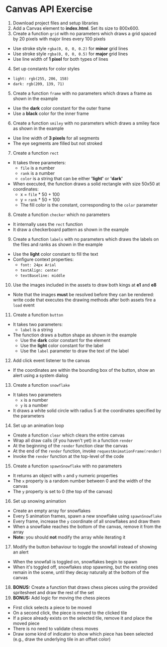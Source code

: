 # Canvas API Exercise

1. Download project files and setup libraries
2. Add a Canvas element to **index.html**. Set its size to 800x600.
3. Create a function `grid` with no parameters which draws a grid spaced by 20 pixels with major lines every 100 pixels
- Use stroke style `rgba(0, 0, 0, 0.2)` for **minor** grid lines
- Use stroke style `rgba(0, 0, 0, 0.5)` for **major** grid lines
- Use line width of **1 pixel** for both types of lines
4. Set up constants for color styles
- `light: rgb(255, 206, 158)`
- `dark: rgb(209, 139, 71)`
5. Create a function `frame` with no parameters which draws a frame as shown in the example
- Use the **dark** color constant for the outer frame
- Use a **black** color for the inner frame
6. Create a function `smiley` with no parameters which draws a smiley face as shown in the example
- Use line width of **3 pixels** for all segments
- The eye segments are filled but not stroked
7. Create a function `rect` 
- It takes three parameters:
  - `file` is a number
  - `rank` is a number
  - `color` is a string that can be either **'light'** or **'dark'**
- When executed, the function draws a solid rectangle with size 50x50 at coordinates:
  - x = `file` * 50 + 100
  - y = `rank` * 50 + 100
  - The fill color is the constant, corresponding to the `color` parameter
8. Create a function `checker` which no parameters
  - It internally uses the `rect` function
  - It draw a checkerboard pattern as shown in the example
9. Create a function `labels` with no parameters which draws the labels on the files and ranks as shown in the example
- Use the **light** color constant to fill the text
- Configure context properties:
  - `font: 24px Arial`
  - `textAlign: center`
  - `textBaseline: middle`
10. Use the images included in the assets to draw both kings at **e1** and **e8**
- Note that the images **must** be resolved before they can be rendered: write code that executes the drawing methods after both assets fire a `load` event
11. Create a function `button`
- It takes two parameters:
  - `label` is a string
- The function draws a button shape as shown in the example
  - Use the **dark** color constant for the element
  - Use the **light** color constant for the label
  - Use the `label` parameter to draw the text of the label
12. Add click event listener to the canvas
- If the coordinates are within the bounding box of the button, show an alert using a system dialog
13. Create a function `snowflake`
- It takes two parameters
  - `x` is a number
  - `y` is a number
- It draws a white solid circle with radius 5 at the coordinates specified by the parameters
14. Set up an animation loop
- Create a function `clear` which clears the entire canvas
- Wrap all draw calls (if you haven't yet) in a function `render`
- At the beginning of the `render` function clear the canvas
- At the end of the `render` function, invoke `requestAnimationFrame(render)`
- Invoke the `render` function at the top-level of the code
15. Create a function `spawnSnowflake` with no parameters
- It returns an object with `x` and `y` numeric properties
- The `x` property is a random number between 0 and the width of the canvas
- The `y` property is set to 0 (the top of the canvas)
16. Set up snowing animation
- Create an empty array for snowflakes
- Every 5 animation frames, spawn a new snowflake using `spawnSnowflake`
- Every frame, increase the `y` coordinate of all snowflakes and draw them
- When a snowflake reaches the bottom of the canvas, remove it from the array
- **Note:** you should **not** modify the array while iterating it
17. Modify the button behaviour to toggle the snowfall instead of showing an alert
- When the snowfall is toggled on, snowflakes begin to spawn
- When it's toggled off, snowflakes stop spawning, but the existing ones remain in the scene, until they decay naturally at the bottom of the canvas
18. **BONUS:** Create a function that draws chess pieces using the provided spritesheet and draw the rest of the set
19. **BONUS:** Add logic for moving the chess pieces
- First click selects a piece to be moved
- On a second click, the piece is moved to the clicked tile
- If a piece already exists on the selected tile, remove it and place the moved piece
- There is no need to validate chess moves
- Draw some kind of indicator to show which piece has been selected (e.g., draw the underlying tile in an offset color)